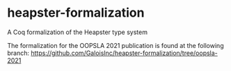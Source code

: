 # heapster-formalization
A Coq formalization of the Heapster type system

The formalization for the OOPSLA 2021 publication is found at the following branch: https://github.com/GaloisInc/heapster-formalization/tree/oopsla-2021
